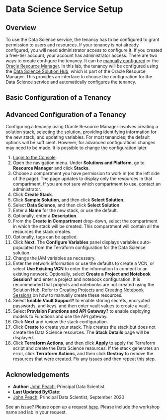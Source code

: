 # Data Science Service Setup

## Overview

To use the Data Science service, the tenancy has to be configured to grant permission to users and resources. If your tenancy is not already configured, you will need administrator access to configure it. If you created a free-tier account, your account has administrator access. There are two ways to create configure the tenancy. It can be [manually configured](https://docs.cloud.oracle.com/en-us/iaas/data-science/using/configure-tenancy.htm) or the [Oracle Resource Manager](https://www.oracle.com/cloud/systems-management/resource-manager/). In this lab, the tenancy will be configured using the [Data Science Solution Hub](https://docs.cloud.oracle.com/en-us/iaas/data-science/using/orm-configure-tenancy.htm), which is part of the Oracle Resource Manager. This provides an interface to choose the configuration for the Data Science service and automatically configures the tenancy.

## Basic Configuration of a Tenancy

## Advanced Configuration of a Tenancy

Configuring a tenancy using Oracle Resource Manager involves creating a solution stack, selecting the solution, providing identifying information for the new stack, and updating variables. For most tenancies, the default options will be sufficient. However, for advanced configurations changes may need to be made. It is possible to change the configuration later.

1. [Login to the Console](https://www.oracle.com/cloud/sign-in.html).
1. Open the navigation menu. Under **Solutions and Platform**, go to **Resource Manager** and click **Stacks**.
1. Choose a compartment you have permission to work in (on the left side of the page). The page updates to display only the resources in that compartment. If you are not sure which compartment to use, contact an administrator.
1. Click **Create Stack**.
1. Click **Sample Solution**, and then click **Select Solution**.
1. Select **Data Science**, and then click **Select Solution**.
1. Enter a **Name** for the new stack, or use the default.
1. Optionally, enter a **Description**.
1. From the **Create in Compartment** drop-down, select the compartment in which the stack will be created. This compartment will contain all the resources the stack creates.
1. Optionally, tags can be applied.
1. Click **Next**. The **Configure Variables** panel displays variables auto-populated from the Terraform configuration for the Data Science solution.
1. Change the IAM variables as necessary.
1. Enter the network information or use the defaults to create a VCN, or select **Use Existing VCN** to enter the information to connect to an existing network.
Optionally, select **Create a Project and Notebook Session?** and enter a project and notebook configuration. It is recommended that projects and notebooks are not created using the Solution Hub. Refer to [Creating Projects](https://docs.cloud.oracle.com/en-us/iaas/data-science/using/manage-projects.htm#create-project) and [Creating Notebook Sessions](https://docs.cloud.oracle.com/en-us/iaas/data-science/using/manage-notebook-sessions.htm#create-notebooks) on how to manually create these resources.
1. Select **Enable Vault Support?** to enable storing secrets, encrypted passwords, and keys, and then enter vault values to create a vault.
1. Select **Provision Functions and API Gateway?** to enable deploying models to Functions and use the API gateway.
1. Click **Next** and review the stack configuration.
1. Click **Create** to create your stack. This creates the stack but does not create the Data Science resources. The **Stack Details** page will be displayed.
1. Click **Terraform Actions**, and then click **Apply** to apply the Terraform script and create the Data Science resources. If the stack generates an error, click **Terraform Actions**, and then click **Destroy** to remove the resources that were created. Fix any issues and then repeat this step.

## Acknowledgements

* **Author**: [John Peach](https://www.linkedin.com/in/jpeach/), Principal Data Scientist
* **Last Updated By/Date**:
* [John Peach](https://www.linkedin.com/in/jpeach/), Principal Data Scientist, September 2020

See an issue? Please open up a request [here](https://github.com/oracle/learning-library/issues). Please include the workshop name and lab in your request.
